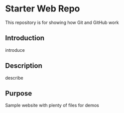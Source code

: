 # Starter Web Repo

This repository is for showing how Git and GitHub work

## Introduction

introduce

## Description

describe

## Purpose

Sample website with plenty of files for demos